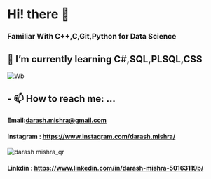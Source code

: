 # Hi! there 👋

### Familiar With C++,C,Git,Python for Data Science

## 🌱 I’m currently learning C#,SQL,PLSQL,CSS

![Wb](https://user-images.githubusercontent.com/107783346/174466173-34b523d6-52f5-4486-9875-a5fa3575bf95.gif)


## - 📫 How to reach me: ...
#### Email:darash.mishra@gmail.com
#### Instagram : https://www.instagram.com/darash.mishra/

![darash mishra_qr](https://user-images.githubusercontent.com/107783346/174466522-17217a5a-d875-4b27-ab02-152ca63c1d87.png)

#### Linkdin : https://www.linkedin.com/in/darash-mishra-50163119b/

